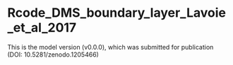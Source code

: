 # Rcode_DMS_boundary_layer_Lavoie_et_al_2017
This is the model version (v0.0.0), which was submitted for publication (DOI: 10.5281/zenodo.1205466)
